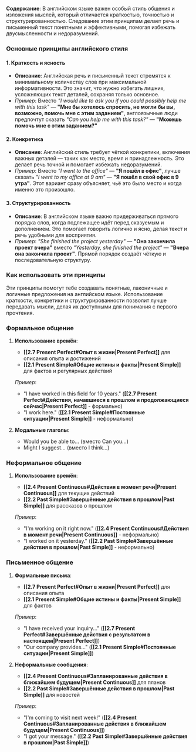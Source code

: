 **Содержание**: В английском языке важен особый стиль общения и изложения мыслей, который отличается краткостью, точностью и структурированностью. Следование этим принципам делает речь и письменный текст понятными и эффективными, помогая избежать двусмысленности и недоразумений.

### Основные принципы английского стиля
#### 1. Краткость и ясность

- **Описание**: Английская речь и письменный текст стремятся к минимальному количеству слов при максимальной информативности. Это значит, что нужно избегать лишних, усложняющих текст деталей, сохраняя только основное.
- _Пример_: Вместо _"I would like to ask you if you could possibly help me with this task"_ — **"Мне бы хотелось спросить, не могли бы вы, возможно, помочь мне с этим заданием"**, англоязычные люди предпочтут сказать _"Can you help me with this task?"_ — **"Можешь помочь мне с этим заданием?"**

#### 2. Конкретика

- **Описание**: Английский стиль требует чёткой конкретики, включения важных деталей — таких как место, время и принадлежность. Это делает речь точной и помогает избежать недоразумений.
- _Пример_: Вместо _"I went to the office"_ — **"Я пошёл в офис"**, лучше сказать _"I went to my office at 9 am"_ — **"Я пошёл в свой офис в 9 утра"**. Этот вариант сразу объясняет, чьё это было место и когда именно это произошло.

#### 3. Структурированность

- **Описание**: В английском языке важно придерживаться прямого порядка слов, когда подлежащее идёт перед сказуемым и дополнением. Это помогает говорить логично и ясно, делая текст и речь удобными для восприятия.
- _Пример_: _"She finished the project yesterday"_ — **"Она закончила проект вчера"** вместо _"Yesterday, she finished the project"_ — **"Вчера она закончила проект"**. Прямой порядок создаёт чёткую и последовательную структуру.

### Как использовать эти принципы

Эти принципы помогут тебе создавать понятные, лаконичные и логичные предложения на английском языке. Использование краткости, конкретики и структурированности позволит лучше передавать мысли, делая их доступными для понимания с первого прочтения.

### Формальное общение

1. **Использование времён**:
   - **[[2.7 Present Perfect#Опыт в жизни|Present Perfect]]** для описания опыта и достижений
   - **[[2.1 Present Simple#Общие истины и факты|Present Simple]]** для фактов и регулярных действий

   _Пример_:
   - "I have worked in this field for 10 years." (**[[2.7 Present Perfect#Действия, начавшиеся в прошлом и продолжающиеся сейчас|Present Perfect]]** - формально)
   - "I work here." (**[[2.1 Present Simple#Постоянные ситуации|Present Simple]]** - неформально)

2. **Модальные глаголы**:
   - Would you be able to... (вместо Can you...)
   - Might I suggest... (вместо I think...)

### Неформальное общение

1. **Использование времён**:
   - **[[2.4 Present Continuous#Действия в момент речи|Present Continuous]]** для текущих действий
   - **[[2.2 Past Simple#Завершённые действия в прошлом|Past Simple]]** для рассказов о прошлом

   _Пример_:
   - "I'm working on it right now." (**[[2.4 Present Continuous#Действия в момент речи|Present Continuous]]** - неформально)
   - "I worked on it yesterday." (**[[2.2 Past Simple#Завершённые действия в прошлом|Past Simple]]** - неформально)

### Письменное общение

1. **Формальные письма**:
   - **[[2.7 Present Perfect#Опыт в жизни|Present Perfect]]** для описания опыта
   - **[[2.1 Present Simple#Общие истины и факты|Present Simple]]** для фактов

   _Пример_:
   - "I have received your inquiry..." (**[[2.7 Present Perfect#Завершённые действия с результатом в настоящем|Present Perfect]]**)
   - "Our company provides..." (**[[2.1 Present Simple#Постоянные ситуации|Present Simple]]**)

2. **Неформальные сообщения**:
   - **[[2.4 Present Continuous#Запланированные действия в ближайшем будущем|Present Continuous]]** для планов
   - **[[2.2 Past Simple#Завершённые действия в прошлом|Past Simple]]** для новостей

   _Пример_:
   - "I'm coming to visit next week!" (**[[2.4 Present Continuous#Запланированные действия в ближайшем будущем|Present Continuous]]**)
   - "I got your message." (**[[2.2 Past Simple#Завершённые действия в прошлом|Past Simple]]**)
